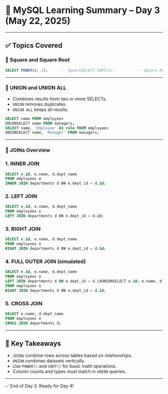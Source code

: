 # 📘 MySQL Learning Summary – Day 3 (May 22, 2025)

---

## ✅ Topics Covered

### 🔹 Square and Square Root

```sql
SELECT POWER(x, 2);      -- SquareSELECT SQRT(x);          -- Square Root
```

---

### 🔹 UNION and UNION ALL

- Combines results from two or more SELECTs.
- `UNION` removes duplicates.
- `UNION ALL` keeps all results.

```sql
SELECT name FROM employees
UNIONSELECT name FROM managers;
SELECT name, 'Employee' AS role FROM employees
UNIONSELECT name, 'Manager' FROM managers;
```

---

### 🔹 JOINs Overview

### 1. INNER JOIN

```sql
SELECT e.id, e.name, d.dept_name
FROM employees e
INNER JOIN departments d ON e.dept_id = d.id;
```

### 2. LEFT JOIN

```sql
SELECT e.id, e.name, d.dept_name
FROM employees e
LEFT JOIN departments d ON e.dept_id = d.id;
```

### 3. RIGHT JOIN

```sql
SELECT e.id, e.name, d.dept_name
FROM employees e
RIGHT JOIN departments d ON e.dept_id = d.id;
```

### 4. FULL OUTER JOIN (simulated)

```sql
SELECT e.id, e.name, d.dept_name
FROM employees e
LEFT JOIN departments d ON e.dept_id = d.idUNIONSELECT e.id, e.name, d.dept_name
FROM employees e
RIGHT JOIN departments d ON e.dept_id = d.id;
```

### 5. CROSS JOIN

```sql
SELECT e.name, d.dept_name
FROM employees e
CROSS JOIN departments d;
```

---

## 🧠 Key Takeaways

- `JOIN`s combine rows across tables based on relationships.
- `UNION` combines datasets vertically.
- Use `POWER()` and `SQRT()` for basic math operations.
- Column counts and types must match in `UNION` queries.

---

✅ End of Day 3. Ready for Day 4!